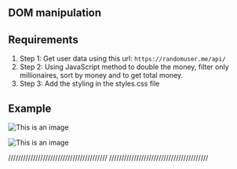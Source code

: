 ## DOM manipulation

## Requirements

1. Step 1: Get user data using this url: `https://randomuser.me/api/`
2. Step 2: Using JavaScript method to double the money, filter only millionaires, sort by money and to get total money.
3. Step 3: Add the styling in the styles.css file

## Example

![This is an image](./Screenshot/Screenshot1.png)

![This is an image](./Screenshot/Screenshot2.png)



////////////////////////////////////////
////////////////////////////////////////